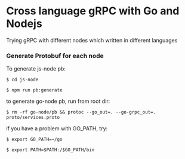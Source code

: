 # Cross language gRPC with Go and Nodejs

Trying gRPC with different nodes which written in different languages

### Generate Protobuf for each node

To generate js-node pb:

```ssh
$ cd js-node

$ npm run pb:generate
```

to generate go-node pb, run from root dir:

```ssh
$ rm -rf go-node/pb && protoc --go_out=. --go-grpc_out=. proto/services.proto
```

if you have a problem with GO_PATH, try:

```ssh
$ export GO_PATH=~/go

$ export PATH=$PATH:/$GO_PATH/bin
```
